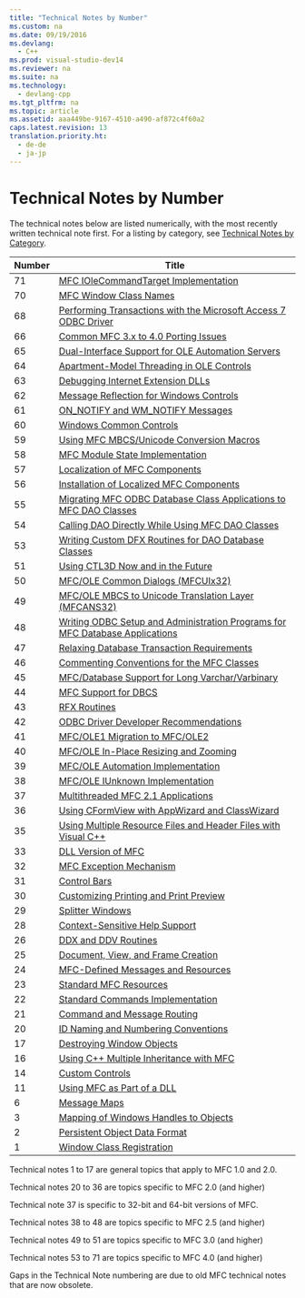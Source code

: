 ```yaml
---
title: "Technical Notes by Number"
ms.custom: na
ms.date: 09/19/2016
ms.devlang: 
  - C++
ms.prod: visual-studio-dev14
ms.reviewer: na
ms.suite: na
ms.technology: 
  - devlang-cpp
ms.tgt_pltfrm: na
ms.topic: article
ms.assetid: aaa449be-9167-4510-a490-af872c4f60a2
caps.latest.revision: 13
translation.priority.ht: 
  - de-de
  - ja-jp
---
```

# Technical Notes by Number
The technical notes below are listed numerically, with the most recently written technical note first. For a listing by category, see [Technical Notes by Category](../vs140/Technical-Notes-by-Category.md).  
  
|Number|Title|  
|------------|-----------|  
|71|[MFC IOleCommandTarget Implementation](../vs140/TN071--MFC-IOleCommandTarget-Implementation.md)|  
|70|[MFC Window Class Names](../vs140/TN070--MFC-Window-Class-Names.md)|  
|68|[Performing Transactions with the Microsoft Access 7 ODBC Driver](../vs140/TN068--Performing-Transactions-with-the-Microsoft-Access-7-ODBC-Driver.md)|  
|66|[Common MFC 3.x to 4.0 Porting Issues](../vs140/TN066--Common-MFC-3.x-to-4.0-Porting-Issues.md)|  
|65|[Dual-Interface Support for OLE Automation Servers](../vs140/TN065--Dual-Interface-Support-for-OLE-Automation-Servers.md)|  
|64|[Apartment-Model Threading in OLE Controls](../vs140/TN064--Apartment-Model-Threading-in-ActiveX-Controls.md)|  
|63|[Debugging Internet Extension DLLs](../vs140/TN063--Debugging-Internet-Extension-DLLs.md)|  
|62|[Message Reflection for Windows Controls](../vs140/TN062--Message-Reflection-for-Windows-Controls.md)|  
|61|[ON_NOTIFY and WM_NOTIFY Messages](../vs140/TN061--ON_NOTIFY-and-WM_NOTIFY-Messages.md)|  
|60|[Windows Common Controls](../vs140/TN060--The-New-Windows-Common-Controls.md)|  
|59|[Using MFC MBCS/Unicode Conversion Macros](../vs140/TN059--Using-MFC-MBCS-Unicode-Conversion-Macros.md)|  
|58|[MFC Module State Implementation](../vs140/TN058--MFC-Module-State-Implementation.md)|  
|57|[Localization of MFC Components](../vs140/TN057--Localization-of-MFC-Components.md)|  
|56|[Installation of Localized MFC Components](../vs140/TN056--Installation-of-Localized-MFC-Components.md)|  
|55|[Migrating MFC ODBC Database Class Applications to MFC DAO Classes](../vs140/TN055--Migrating-MFC-ODBC-Database-Class-Applications-to-MFC-DAO-Classes.md)|  
|54|[Calling DAO Directly While Using MFC DAO Classes](../vs140/TN054--Calling-DAO-Directly-While-Using-MFC-DAO-Classes.md)|  
|53|[Writing Custom DFX Routines for DAO Database Classes](../vs140/TN053--Custom-DFX-Routines-for-DAO-Database-Classes.md)|  
|51|[Using CTL3D Now and in the Future](../vs140/TN051--Using-CTL3D-Now-and-in-the-Future.md)|  
|50|[MFC/OLE Common Dialogs (MFCUIx32)](../vs140/TN050--MFC-OLE-Common-Dialogs--MFCUIx32-.md)|  
|49|[MFC/OLE MBCS to Unicode Translation Layer (MFCANS32)](../vs140/TN049--MFC-OLE-MBCS-to-Unicode-Translation-Layer--MFCANS32-.md)|  
|48|[Writing ODBC Setup and Administration Programs for MFC Database Applications](../vs140/TN048--Writing-ODBC-Setup-and-Administration-Programs-for-MFC-Database-Applications.md)|  
|47|[Relaxing Database Transaction Requirements](../vs140/TN047--Relaxing-Database-Transaction-Requirements.md)|  
|46|[Commenting Conventions for the MFC Classes](../vs140/TN046--Commenting-Conventions-for-the-MFC-Classes.md)|  
|45|[MFC/Database Support for Long Varchar/Varbinary](../vs140/TN045--MFC-Database-Support-for-Long-Varchar-Varbinary.md)|  
|44|[MFC Support for DBCS](../vs140/TN044--MFC-Support-for-DBCS.md)|  
|43|[RFX Routines](../vs140/TN043--RFX-Routines.md)|  
|42|[ODBC Driver Developer Recommendations](../vs140/TN042--ODBC-Driver-Developer-Recommendations.md)|  
|41|[MFC/OLE1 Migration to MFC/OLE2](../vs140/TN041--MFC-OLE1-Migration-to-MFC-OLE-2.md)|  
|40|[MFC/OLE In-Place Resizing and Zooming](../vs140/TN040--MFC-OLE-In-Place-Resizing-and-Zooming.md)|  
|39|[MFC/OLE Automation Implementation](../vs140/TN039--MFC-OLE-Automation-Implementation.md)|  
|38|[MFC/OLE IUnknown Implementation](../vs140/TN038--MFC-OLE-IUnknown-Implementation.md)|  
|37|[Multithreaded MFC 2.1 Applications](../vs140/TN037--Multithreaded-MFC-2.1-Applications.md)|  
|36|[Using CFormView with AppWizard and ClassWizard](../vs140/TN036--Using-CFormView-with-AppWizard-and-ClassWizard.md)|  
|35|[Using Multiple Resource Files and Header Files with Visual C++](../vs140/TN035--Using-Multiple-Resource-Files-and-Header-Files-with-Visual-C--.md)|  
|33|[DLL Version of MFC](../vs140/TN033--DLL-Version-of-MFC.md)|  
|32|[MFC Exception Mechanism](../vs140/TN032--MFC-Exception-Mechanism.md)|  
|31|[Control Bars](../vs140/TN031--Control-Bars.md)|  
|30|[Customizing Printing and Print Preview](../vs140/TN030--Customizing-Printing-and-Print-Preview.md)|  
|29|[Splitter Windows](../vs140/TN029--Splitter-Windows.md)|  
|28|[Context-Sensitive Help Support](../vs140/TN028--Context-Sensitive-Help-Support.md)|  
|26|[DDX and DDV Routines](../vs140/TN026--DDX-and-DDV-Routines.md)|  
|25|[Document, View, and Frame Creation](../vs140/TN025--Document--View--and-Frame-Creation.md)|  
|24|[MFC-Defined Messages and Resources](../vs140/TN024--MFC-Defined-Messages-and-Resources.md)|  
|23|[Standard MFC Resources](../vs140/TN023--Standard-MFC-Resources.md)|  
|22|[Standard Commands Implementation](../vs140/TN022--Standard-Commands-Implementation.md)|  
|21|[Command and Message Routing](../vs140/TN021--Command-and-Message-Routing.md)|  
|20|[ID Naming and Numbering Conventions](../vs140/TN020--ID-Naming-and-Numbering-Conventions.md)|  
|17|[Destroying Window Objects](../vs140/TN017--Destroying-Window-Objects.md)|  
|16|[Using C++ Multiple Inheritance with MFC](../vs140/TN016--Using-C---Multiple-Inheritance-with-MFC.md)|  
|14|[Custom Controls](../vs140/TN014--Custom-Controls.md)|  
|11|[Using MFC as Part of a DLL](../vs140/TN011--Using-MFC-as-Part-of-a-DLL.md)|  
|6|[Message Maps](../vs140/TN006--Message-Maps.md)|  
|3|[Mapping of Windows Handles to Objects](../vs140/TN003--Mapping-of-Windows-Handles-to-Objects.md)|  
|2|[Persistent Object Data Format](../vs140/TN002--Persistent-Object-Data-Format.md)|  
|1|[Window Class Registration](../vs140/TN001--Window-Class-Registration.md)|  
  
 Technical notes 1 to 17 are general topics that apply to MFC 1.0 and 2.0.  
  
 Technical notes 20 to 36 are topics specific to MFC 2.0 (and higher)  
  
 Technical note 37 is specific to 32-bit and 64-bit versions of MFC.  
  
 Technical notes 38 to 48 are topics specific to MFC 2.5 (and higher)  
  
 Technical notes 49 to 51 are topics specific to MFC 3.0 (and higher)  
  
 Technical notes 53 to 71 are topics specific to MFC 4.0 (and higher)  
  
 Gaps in the Technical Note numbering are due to old MFC technical notes that are now obsolete.
